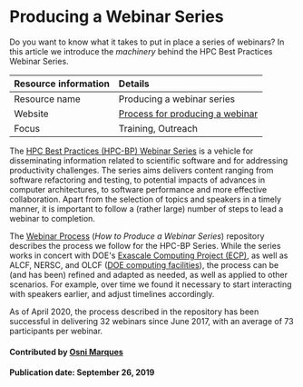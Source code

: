 # Producing a Webinar Series

Do you want to know what it takes to put in place a series of webinars? 
In this article we introduce the *machinery* behind the 
HPC Best Practices Webinar Series.

Resource information | Details 
:--- | :--- 
Resource name | Producing a webinar series
Website | [Process for producing a webinar](https://github.com/betterscientificsoftware/Webinar-Process)
Focus | Training, Outreach

The [HPC Best Practices (HPC-BP) Webinar Series](https://ideas-productivity.org/events/hpc-best-practices-webinars)
is a vehicle for disseminating information related to scientific software and for addressing productivity challenges. The 
series aims delivers content ranging from software refactoring and testing, to potential impacts of advances in computer 
architectures, to software performance and more effective collaboration. Apart from the selection of topics and speakers in a timely manner, 
it is important to follow a (rather large) number of steps to lead a webinar to completion.

The [Webinar Process](https://github.com/betterscientificsoftware/Webinar-Process) (*How to Produce a Webinar Series*) 
repository describes the process we follow for the HPC-BP Series. While the series works in concert with
DOE's [Exascale Computing Project (ECP)](https://www.exascaleproject.org), as well as ALCF, NERSC, and OLCF ([DOE computing facilities](https://bssw.io/communities/community-of-supercomputer-facilities-and-their-users)), the process can be 
(and has been) refined and adapted as needed, as well as applied to other scenarios. For example, over time we 
found it necessary to start interacting with speakers earlier, and adjust timelines accordingly.

As of April 2020, the process described in the repository has been successful in delivering 32 webinars since June 2017, with an average of 73 participants per webinar.

#### Contributed by [Osni Marques](http://github.com/oamarques)

#### Publication date: September 26, 2019

<!---
Publish: yes
RSS update: 2019-09-26
Categories: collaboration
Topics: online learning
Tags:
Level: 2
Prerequisites: defaults
Aggregate: none
--->
